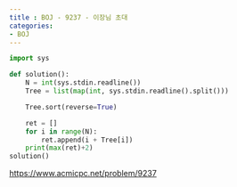 ```yaml
---
title : BOJ - 9237 - 이장님 초대
categories:
- BOJ
---
```


```python
import sys

def solution():
    N = int(sys.stdin.readline())
    Tree = list(map(int, sys.stdin.readline().split()))

    Tree.sort(reverse=True)

    ret = []
    for i in range(N):
        ret.append(i + Tree[i])
    print(max(ret)+2)
solution()
```

https://www.acmicpc.net/problem/9237